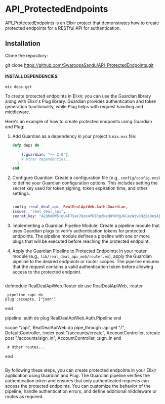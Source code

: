 # API_ProtectedEndpoints




API_ProtectedEndpoints is an Elixir project that demonstrates how to create protected endpoints for a RESTful API for authentication.

## Installation

  Clone the repository:
  
   git clone https://github.com/SwaroopaSandu/API_ProtectedEndpoints.git
   
#### INSTALL DEPENDENCIES
```
mix deps.get
```   

To create protected endpoints in Elixir, you can use the Guardian library along with Elixir's Plug library. Guardian provides authentication and token generation functionality, while Plug helps with request handling and middleware.

Here's an example of how to create protected endpoints using Guardian and Plug:

1. Add Guardian as a dependency in your project's `mix.exs` file:
   ```elixir
   defp deps do
     [
       {:guardian, "~> 2.0"},
       # Other dependencies...
     ]
   end
   ```

2. Configure Guardian:
   Create a configuration file (e.g., `config/config.exs`) to define your Guardian configuration options. This includes setting the secret key used for token signing, token expiration time, and other settings.
   ```elixir
   
   config :real_deal_api, RealDealApiWeb.Auth.Guardian,
   issuer: "real_deal_api",
   secret_key: "A2QhoBW5+qU4F79ac7Ozo4fUlRpzkeHOYORgJkCazWjvOH22e3esAjryekV/+5Qs"
   
   ```

3. Implementing a Guardian Pipeline Module:
   Create a pipeline module that uses Guardian plugs to verify authentication tokens for protected endpoints. The pipeline module defines a pipeline with one or more plugs that will be executed before reaching the protected endpoint.
   

4. Apply the Guardian Pipeline to Protected Endpoints:
   In your router module (e.g., `lib/real_deal_api_web/router.ex`), apply the Guardian pipeline to the desired endpoints or router scopes. The pipeline ensures that the request contains a valid authentication token before allowing access to the protected endpoint.
   ```elixir
  defmodule RealDealApiWeb.Router do
   use RealDealApiWeb, :router

     pipeline :api do
    plug :accepts, ["json"]
  end

  pipeline :auth do
    plug RealDealApiWeb.Auth.Pipeline
  end

  scope "/api", RealDealApiWeb do
    pipe_through :api
    get "/", DefaultController, :index
    post "/accounts/create", AccountController, :create
    post "/accounts/sign_in", AccountController, :sign_in
  end

     # Other routes...
   end
   ```

   ```

By following these steps, you can create protected endpoints in your Elixir application using Guardian and Plug. The Guardian pipeline verifies the authentication token and ensures that only authenticated requests can access the protected endpoints. You can customize the behavior of the pipeline, handle authentication errors, and define additional middleware or routes as required.
